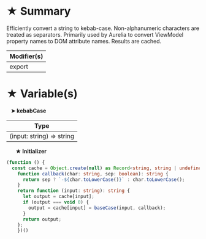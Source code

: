 # &#9733; Summary

Efficiently convert a string to kebab-case.
Non-alphanumeric characters are treated as separators.
Primarily used by Aurelia to convert ViewModel property names to DOM attribute names.
Results are cached.

| Modifier(s)                            |
|----------------------------------------|
| export |

# &#9733; Variable(s)

&nbsp;&nbsp; **&#10148; kebabCase**

| Type                        |
|-----------------------------|
| (input: string) =&gt; string |

&nbsp;&nbsp;&nbsp;&nbsp;&nbsp; **&#9733; Initializer**

```ts
(function () {
  const cache = Object.create(null) as Record<string, string | undefined>;
    function callback(char: string, sep: boolean): string {
      return sep ? `-${char.toLowerCase()}` : char.toLowerCase();
    }
    return function (input: string): string {
      let output = cache[input];
      if (output === void 0) {
        output = cache[input] = baseCase(input, callback);
      }
      return output;
    };
    })()
```